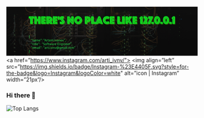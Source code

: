 ![banner](https://github.com/arti-ivnv/arti-ivnv/blob/main/assets/header.png?raw=true)
<a href=”https://www.instagram.com/arti_ivnv/"> 
  <img align=”left” src=”https://img.shields.io/badge/Instagram-%23E4405F.svg?style=for-the-badge&logo=Instagram&logoColor=white" alt=”icon | Instagram” width=”21px”/></a>
### Hi there 👋

![Top Langs](https://github-readme-stats.vercel.app/api/top-langs/?username=arti-ivnv&langs_count=10&layout=compact)
<!--
**arti-ivnv/arti-ivnv** is a ✨ _special_ ✨ repository because its `README.md` (this file) appears on your GitHub profile.

Here are some ideas to get you started:

- 🔭 I’m currently working on ...
- 🌱 I’m currently learning ...
- 👯 I’m looking to collaborate on ...
- 🤔 I’m looking for help with ...
- 💬 Ask me about ...
- 📫 How to reach me: ...
- 😄 Pronouns: ...
- ⚡ Fun fact: ...
-->
